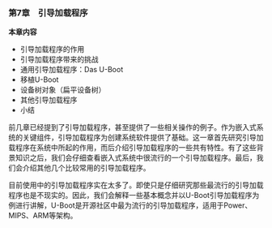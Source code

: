 ### 第7章　引导加载程序

**本章内容**

+ 引导加载程序的作用
+ 引导加载程序带来的挑战
+ 通用引导加载程序：Das U-Boot
+ 移植U-Boot
+ 设备树对象（扁平设备树）
+ 其他引导加载程序
+ 小结

前几章已经提到了引导加载程序，甚至提供了一些相关操作的例子。作为嵌入式系统的关键组件，引导加载程序为创建系统软件提供了基础。这一章首先研究引导加载程序在系统中所起的作用，而后介绍引导加载程序的一些共有特性。有了这些背景知识之后，我们会仔细查看嵌入式系统中很流行的一个引导加载程序。最后，我们会介绍其他几个比较常用的引导加载程序。

目前使用中的引导加载程序实在太多了。即使只是仔细研究那些最流行的引导加载程序也是不现实的。因此，我们会解释一些基本概念并以U-Boot引导加载程序为例进行讲解，U-Boot是开源社区中最为流行的引导加载程序，适用于Power、MIPS、ARM等架构。

